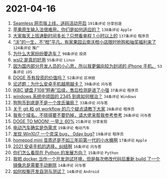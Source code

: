 # 2021-04-16

1. [Seamless 网页版上线，送码活动开启](https://www.v2ex.com/t/771018) `191条评论` `分享创造`
1. [苹果原生输入法很难用，你们是如何适应的？](https://www.v2ex.com/t/771000) `138条评论` `Apple`
1. [大家每天上班通勤时间多长？只想看单程 1 小时以上的](https://www.v2ex.com/t/771027) `137条评论` `程序员`
1. [“沃”的一生，不“柑”平凡，有家果园云南沃柑小店限时抢购和抽奖福利来了](https://www.v2ex.com/t/771009) `124条评论` `推广`
1. [为什么大家纷纷要造车？](https://www.v2ex.com/t/770998) `98条评论` `投资`
1. [wsl2 是真的好用](https://www.v2ex.com/t/771093) `55条评论` `Linux`
1. [因为国内部分开发人员的小心思，所以我更偏向较为封闭的 iPhone 手机。](https://www.v2ex.com/t/770993) `53条评论` `iOS`
1. [DOGE 币有投资的价值吗？](https://www.v2ex.com/t/770996) `52条评论` `区块链`
1. [论述题：为什么安卓手机越用越卡？](https://www.v2ex.com/t/770984) `39条评论` `问与答`
1. [IKBC 键盘 F108“短寿”后续，售后检测是进了小强](https://www.v2ex.com/t/771077) `37条评论` `程序员`
1. [windows 系统中顽固的 2345 到底如何根治？](https://www.v2ex.com/t/771113) `34条评论` `Windows`
1. [狗狗币到底是不是一个庞氏骗局？](https://www.v2ex.com/t/770999) `33条评论` `问与答`
1. [关于 git 和 git workflow 的几个疑点请教下大家](https://www.v2ex.com/t/771099) `28条评论` `程序员`
1. [我有个域名，不晓得要不要扔掉，请大佬来帮我参考参考](https://www.v2ex.com/t/771075) `26条评论` `问与答`
1. [DOGE TO MOON! 一早上 60%](https://www.v2ex.com/t/770987) `21条评论` `分享发现`
1. [电动汽车确实是伪需求](https://www.v2ex.com/t/771129) `19条评论` `电动汽车`
1. [发现 Win10/7 一个资深 bug， 0day bug?](https://www.v2ex.com/t/770983) `19条评论` `程序员`
1. [homepod mini 音质还是不如三年前第一代的小水桶啊](https://www.v2ex.com/t/771057) `17条评论` `Apple`
1. [2021 安卓手机的选择，纠结啊](https://www.v2ex.com/t/770995) `16条评论` `问与答`
1. [你们怎么看现在 Python 的发展方向？](https://www.v2ex.com/t/771010) `15条评论` `Python`
1. [我把 docker 当作一个开发测试环境，但是每次修改代码后重新 build 了一个镜像总是需要手动删除](https://www.v2ex.com/t/771073) `14条评论` `问与答`
1. [如何权衡开发自测与测试？](https://www.v2ex.com/t/770988) `14条评论` `Android`
